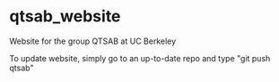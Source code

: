 # qtsab_website
Website for the group QTSAB at UC Berkeley

To update website, simply go to an up-to-date repo and type "git push qtsab"
